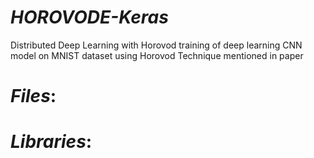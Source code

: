 # *HOROVODE-Keras*

Distributed Deep Learning with Horovod
training of deep learning CNN model on MNIST dataset using Horovod Technique mentioned in paper

# *Files*:

# *Libraries*:
